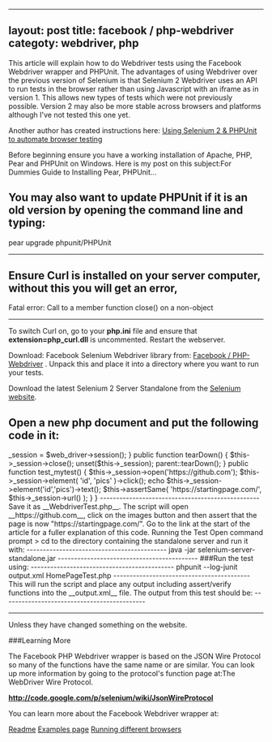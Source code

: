 
---
layout: post
title: facebook / php-webdriver
categoty: webdriver, php
---

This article will explain how to do Webdriver tests using the Facebook Webdriver wrapper and PHPUnit. The advantages of using Webdriver over the previous version of Selenium is that Selenium 2 Webdriver uses an API to run tests in the browser rather than using Javascript with an iframe as in version 1. This allows new types of tests which were not previously possible. Version 2 may also be more stable across browsers and platforms although I've not tested this one yet.

Another author has created instructions here:
[Using Selenium 2 & PHPUnit to automate browser testing](http://edvanbeinum.com/using-selenium-2-phpunit-to-automate-browser-testing)

Before beginning ensure you have a working installation of Apache, PHP, Pear and PHPUnit on Windows. Here is my post on this subject:For Dummies Guide to Installing Pear, PHPUnit...

You may also want to update PHPUnit if it is an old version by opening the command line and typing:
-----------------------------------
  pear upgrade phpunit/PHPUnit

-----------------------------------

Ensure Curl is installed on your server computer, without this you will get an error, 
-----------------------------------
  Fatal error: Call to a member function close() on a non-object
  
-----------------------------------


To switch Curl on, go to your __php.ini__ file and ensure that __extension=php_curl.dll__ is uncommented. Restart the webserver.

Download: Facebook Selenium Webdriver library from: [Facebook / PHP-Webdriver](https://github.com/facebook/php-webdriver) . Unpack this and place it into a directory where you want to run your tests.

Download the latest Selenium 2 Server Standalone from the [Selenium website](http://seleniumhq.org/download/).


Open a new php document and put the following code in it: 
------------------------------------
  <?php
  require_once '../php-webdriver/__init__.php';
  
  class WebdriverTest extends PHPUnit_Framework_TestCase
  {
      /** 
      * @var WebDriverSession
      */
      protected $_session;
  
      public function setUp()
      {
          parent::setUp();
          $web_driver = new WebDriver();
          $this->_session = $web_driver->session();
      }
  
      public function tearDown()
      {
          $this->_session->close();
          unset($this->_session);
          parent::tearDown();
      }
  
      public function test_mytest()
      {
          $this->_session->open('https://github.com');
  
          $this->_session->element(
              'id',
              'pics'
          )->click();
          
          echo $this->_session->element('id','pics')->text();
  
          $this->assertSame(
              'https://startingpage.com/', 
              $this->_session->url()
          );
      }
  }
  
-------------------------------------------------

Save it as __WebdriverTest.php__. The script will open __https://github.com__, click on the images button and then assert that the page is now "https://startingpage.com/". Go to the link at the start of the article for a fuller explanation of this code. 
Running the Test

Open command prompt > cd to the directory containing the standalone server and run it with:

-------------------------------------------
  java -jar selenium-server-standalone.jar
  
-------------------------------------------

###Run the test using:
--------------------------------------------

  phpunit --log-junit output.xml HomePageTest.php
  
  ------------------------------------------

This will run the script and place any output including assert/verify functions into the __output.xml__ file. The output from this test should be:

--------------------------------------------
  <?xml version="1.0" encoding="UTF-8"?>
  <testsuites>
    <testsuite name="WebdriverTest" file="C:\_projects\s2\WebdriverTest.php" tests="1" assertions="1" failures="0" errors="0" time="10.017330">
      <testcase name="test_mytest" class="WebdriverTest" file="C:\_projects\s2\WebdriverTest.php" line="25" assertions="1" time="10.017330"/>
    </testsuite>
  </testsuites>
  
-------------------------------------------

Unless they have changed something on the website. 

###Learning More

The Facebook PHP Webdriver wrapper is based on the JSON Wire Protocol so many of the functions have the same name or are similar. You can look up more information by going to the protocol's function page at:The WebDriver Wire Protocol.

 __http://code.google.com/p/selenium/wiki/JsonWireProtocol__

You can learn more about the Facebook Webdriver wrapper at: 

[Readme](https://github.com/facebook/php-webdriver#readme)
[Examples page](https://github.com/facebook/php-webdriver/wiki/Example-command-reference)
[Running different browsers](https://github.com/facebook/php-webdriver/wiki/Launching-Browsers)
